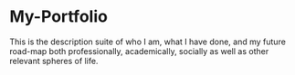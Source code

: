 # My-Portfolio
This is the description suite of who I am, what I have done, and my future road-map both professionally, academically, socially as well as other relevant spheres of life. 
